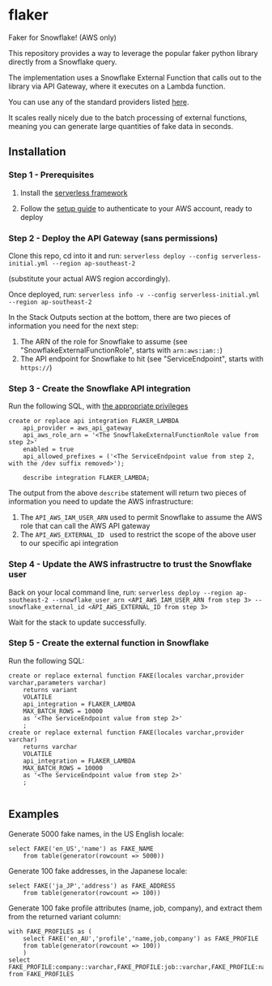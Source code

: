# flaker
Faker for Snowflake! (AWS only)

This repository provides a way to leverage the popular faker python library directly from a Snowflake query.

The implementation uses a Snowflake External Function that calls out to the library via API Gateway, where it executes on a Lambda function.

You can use any of the standard providers listed [here](https://faker.readthedocs.io/en/master/providers.html).

It scales really nicely due to the batch processing of external functions, meaning you can generate large quantities of fake data in seconds.

## Installation

### Step 1 - Prerequisites

1) Install the [serverless framework](https://www.serverless.com/framework/docs/providers/aws/guide/installation/)

2) Follow the [setup guide](https://www.serverless.com/framework/docs/providers/aws/guide/credentials/) to authenticate to your AWS account, ready to deploy

### Step 2 - Deploy the API Gateway (sans permissions)

Clone this repo, cd into it and run: `serverless deploy --config serverless-initial.yml --region ap-southeast-2`

(substitute your actual AWS region accordingly).

Once deployed, run: `serverless info -v --config serverless-initial.yml --region ap-southeast-2`

In the Stack Outputs section at the bottom, there are two pieces of information you need for the next step:
1. The ARN of the role for Snowflake to assume (see "SnowflakeExternalFunctionRole", starts with `arn:aws:iam::`)
2. The API endpoint for Snowflake to hit (see "ServiceEndpoint", starts with `https://`)


### Step 3 - Create the Snowflake API integration

Run the following SQL, with [the appropriate privileges](https://docs.snowflake.com/en/sql-reference/sql/create-api-integration.html#usage-notes)
```
create or replace api integration FLAKER_LAMBDA
    api_provider = aws_api_gateway
    api_aws_role_arn = '<The SnowflakeExternalFunctionRole value from step 2>'
    enabled = true
    api_allowed_prefixes = ('<The ServiceEndpoint value from step 2, with the /dev suffix removed>');

    describe integration FLAKER_LAMBDA;
```

The output from the above `describe` statement will return two pieces of information you need to update the AWS infrastructure:
1) The `API_AWS_IAM_USER_ARN` used to permit Snowflake to assume the AWS role that can call the AWS API gateway
2) The `API_AWS_EXTERNAL_ID ` used to restrict the scope of the above user to our specific api integration

### Step 4 - Update the AWS infrastructre to trust the Snowflake user

Back on your local command line, run:
`serverless deploy --region ap-southeast-2 --snowflake_user_arn <API_AWS_IAM_USER_ARN from step 3> --snowflake_external_id <API_AWS_EXTERNAL_ID from step 3>`

Wait for the stack to update successfully.

### Step 5 - Create the external function in Snowflake

Run the following SQL:
```
create or replace external function FAKE(locales varchar,provider varchar,parameters varchar)
    returns variant
    VOLATILE
    api_integration = FLAKER_LAMBDA  
    MAX_BATCH_ROWS = 10000
    as '<The ServiceEndpoint value from step 2>'
    ;
create or replace external function FAKE(locales varchar,provider varchar)
    returns varchar
    VOLATILE 
    api_integration = FLAKER_LAMBDA
    MAX_BATCH_ROWS = 10000
    as '<The ServiceEndpoint value from step 2>'
    ;
    
```

## Examples

Generate 5000 fake names, in the US English locale:
```
select FAKE('en_US','name') as FAKE_NAME
    from table(generator(rowcount => 5000))
```

Generate 100 fake addresses, in the Japanese locale:
```
select FAKE('ja_JP','address') as FAKE_ADDRESS
    from table(generator(rowcount => 100))
```

Generate 100 fake profile attributes (name, job, company), and extract them from the returned variant column:
```
with FAKE_PROFILES as (
    select FAKE('en_AU','profile','name,job,company') as FAKE_PROFILE
    from table(generator(rowcount => 100))
    )
select FAKE_PROFILE:company::varchar,FAKE_PROFILE:job::varchar,FAKE_PROFILE:name::varchar
from FAKE_PROFILES
```